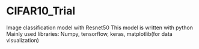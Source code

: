 # CIFAR10_Trial
Image classification model with Resnet50
This model is written with python
Mainly used libraries:
Numpy, tensorflow, keras, matplotlib(for data visualization)

